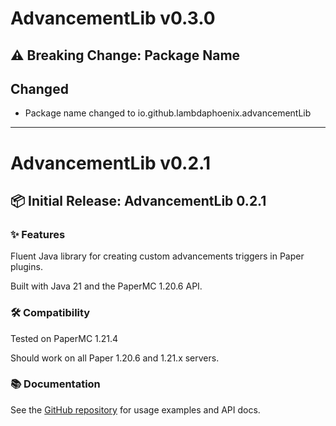 # AdvancementLib v0.3.0
## ⚠️ Breaking Change: Package Name
## Changed
- Package name changed to io.github.lambdaphoenix.advancementLib

---

# AdvancementLib v0.2.1
## 📦 Initial Release: AdvancementLib 0.2.1

### ✨ Features
Fluent Java library for creating custom advancements triggers in Paper plugins.

Built with Java 21 and the PaperMC 1.20.6 API.

### 🛠 Compatibility
Tested on PaperMC 1.21.4

Should work on all Paper 1.20.6 and 1.21.x servers.

### 📚 Documentation
See the [GitHub repository](https://github.com/lambdaphoenix/AdvancementLib) for usage examples and API docs.